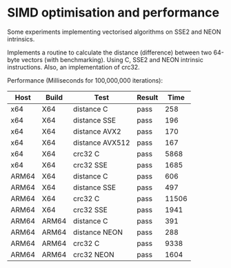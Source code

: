 # SIMD optimisation and performance 

Some experiments implementing vectorised algorithms on SSE2 and NEON intrinsics.

Implements a routine to calculate the distance (difference) between two 64-byte vectors (with benchmarking). Using C, SSE2 and NEON intrinsic instructions. Also, an implementation of crc32.

Performance (Milliseconds for 100,000,000 iterations):

| Host | Build | Test | Result | Time   |
| ---- | ----- | ---- | ------ | ------ |
| x64 | X64 | distance C | pass | 258 |
| x64 | X64 | distance SSE | pass | 196 |
| x64 | X64 | distance AVX2 | pass | 170 |
| x64 | X64 | distance AVX512 | pass | 167 |
| x64 | X64 | crc32 C | pass | 5868 |
| x64 | X64 | crc32 SSE | pass | 1685 |
| ARM64 | X64 | distance C | pass | 606 |
| ARM64 | X64 | distance SSE | pass | 497 |
| ARM64 | X64 | crc32 C | pass | 11506 |
| ARM64 | X64 | crc32 SSE | pass | 1941 |
| ARM64 | ARM64 | distance C | pass | 391 |
| ARM64 | ARM64 | distance NEON | pass | 288 |
| ARM64 | ARM64 | crc32 C | pass | 9338 |
| ARM64 | ARM64 | crc32 NEON | pass | 1604 |